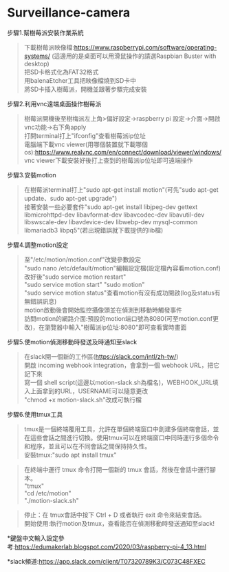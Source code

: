 # Surveillance-camera
步驟1.幫樹莓派安裝作業系統  
  >下載樹莓派映像檔:https://www.raspberrypi.com/software/operating-systems/  (這邊用的是桌面可以用滑鼠操作的請選Raspbian Buster with desktop)  
  >把SD卡格式化為FAT32格式  
  >用balenaEtcher工具把映像檔燒到SD卡中  
  >將SD卡插入樹莓派，開機並跟著步驟完成安裝  

步驟2.利用vnc遠端桌面操作樹莓派  
  >樹莓派開機後至樹梅派左上角>偏好設定->raspberry pi 設定->介面->開啟vnc功能->右下角apply  
  >打開terminal打上"ifconfig"查看樹莓派ip位址  
  >電腦端下載vnc viewer(用哪個裝置就下載哪個os):https://www.realvnc.com/en/connect/download/viewer/windows/  
  >vnc viewer下載安裝好後打上查到的樹莓派ip位址即可遠端操作  

步驟3.安裝motion  
  >在樹莓派terminal打上"sudo apt-get install motion"(可先"sudo apt-get update、sudo apt-get upgrade")  
  >接著安裝一些必要套件"sudo apt-get install libjpeg-dev gettext libmicrohttpd-dev libavformat-dev libavcodec-dev libavutil-dev libswscale-dev libavdevice-dev libwebp-dev mysql-common libmariadb3 libpq5"(若出現錯誤就下載提供的lib檔)  
  
步驟4.調整motion設定  
  >至"/etc/motion/motion.conf"改變參數設定  
  >"sudo nano /etc/default/motion"編輯設定檔(設定檔內容看motion.conf)  
  >改好後"sudo service motion restart"  
  >"sudo service motion start" "sudo motion"  
  >"sudo service motion status"查看motion有沒有成功開啟(log及status有無錯誤訊息)  
  >motion啟動後會開始監控攝像頭並在偵測到移動時觸發事件  
  >訪問motion的網路介面:預設的motion端口號為8080(可至motion.conf更改)，在瀏覽器中輸入"樹莓派ip位址:8080"即可查看實時畫面  

步驟5.使motion偵測移動時發送及時通知至slack  
  >在slack開一個新的工作區(https://slack.com/intl/zh-tw/)  
  >開啟 incoming webhook integration，會拿到一個 webhook URL，把它記下來  
  >寫一個 shell script(這邊以motion-slack.sh為檔名)，WEBHOOK_URL填入上面拿到的URL，USERNAME可以隨意更改  
  >"chmod +x motion-slack.sh"改成可執行檔  

步驟6.使用tmux工具  
  >tmux是一個終端覆用工具，允許在單個終端窗口中創建多個終端會話，並在這些會話之間進行切換。使用tmux可以在終端窗口中同時運行多個命令和程序，並且可以在不同會話之間保持持久性。  
  >安裝tmux:"sudo apt install tmux"  

  >在終端中運行 tmux 命令打開一個新的 tmux 會話，然後在會話中運行腳本。  
  >"tmux"   
  >"cd /etc/motion"   
  >"./motion-slack.sh"  
  
  >停止：在 tmux會話中按下 Ctrl + D 或者執行 exit 命令來結束會話。   
  >開始使用:執行motion及tmux，查看能否在偵測移動時發送通知至slack!  
  
  

  
*鍵盤中文輸入設定參考:https://edumakerlab.blogspot.com/2020/03/raspberry-pi-4_13.html  
  
*slack頻道:https://app.slack.com/client/T07320789K3/C073C48FXEC  

